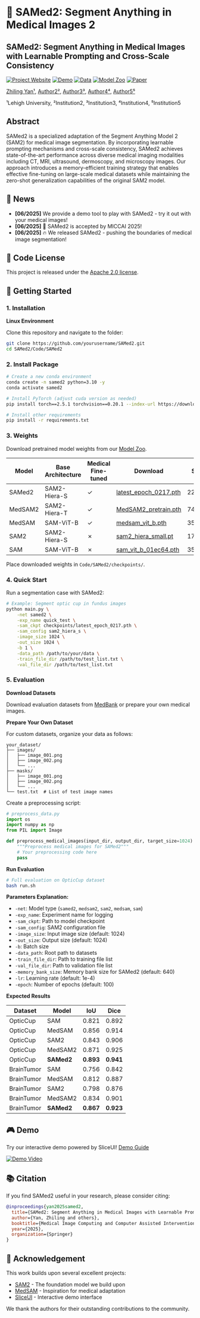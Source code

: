 # 🏥 SAMed2: Segment Anything in Medical Images 2

## SAMed2: Segment Anything in Medical Images with Learnable Prompting and Cross-Scale Consistency

[![Project Website](https://img.shields.io/badge/Project-Website-blue)](https://samed2.github.io)
[![Demo](https://img.shields.io/badge/Demo-SliceUI-green)](docs/DEMO.md)
[![Data](https://img.shields.io/badge/Data-MedBank-orange)](docs/MEDBANK.md)
[![Model Zoo](https://img.shields.io/badge/Model-Zoo-red)](docs/MODEL_ZOO.md)
[![Paper](https://img.shields.io/badge/Paper-MICCAI2025-purple)](https://arxiv.org/abs/xxxx.xxxxx)

[Zhiling Yan¹](https://scholar.google.com/citations?user=xxx), 
[Author2²](https://example.com), 
[Author3³](https://example.com), 
[Author4⁴](https://example.com), 
[Author5⁵](https://example.com)

¹Lehigh University, ²Institution2, ³Institution3, ⁴Institution4, ⁵Institution5

## Abstract

SAMed2 is a specialized adaptation of the Segment Anything Model 2 (SAM2) for medical image segmentation. By incorporating learnable prompting mechanisms and cross-scale consistency, SAMed2 achieves state-of-the-art performance across diverse medical imaging modalities including CT, MRI, ultrasound, dermoscopy, and microscopy images. Our approach introduces a memory-efficient training strategy that enables effective fine-tuning on large-scale medical datasets while maintaining the zero-shot generalization capabilities of the original SAM2 model.

## 📰 News

- **[06/2025]** We provide a demo tool to play with SAMed2 - try it out with your medical images!
- **[06/2025]** 🎉 SAMed2 is accepted by MICCAI 2025!
- **[06/2025]** 🔥 We released SAMed2 - pushing the boundaries of medical image segmentation!

## 📜 Code License

This project is released under the [Apache 2.0 license](LICENSE).

## 🚀 Getting Started

### 1. Installation

**Linux Environment**

Clone this repository and navigate to the folder:

```bash
git clone https://github.com/yourusername/SAMed2.git
cd SAMed2/Code/SAMed2
```

### 2. Install Package

```bash
# Create a new conda environment
conda create -n samed2 python=3.10 -y
conda activate samed2

# Install PyTorch (adjust cuda version as needed)
pip install torch==2.5.1 torchvision==0.20.1 --index-url https://download.pytorch.org/whl/cu118

# Install other requirements
pip install -r requirements.txt
```

### 3. Weights

Download pretrained model weights from our [Model Zoo](docs/MODEL_ZOO.md).

| Model | Base Architecture | Medical Fine-tuned | Download | Size |
|-------|------------------|-------------------|----------|------|
| SAMed2 | SAM2-Hiera-S | ✓ | [latest_epoch_0217.pth](https://drive.google.com/xxx) | 223MB |
| MedSAM2 | SAM2-Hiera-T | ✓ | [MedSAM2_pretrain.pth](https://drive.google.com/xxx) | 74MB |
| MedSAM | SAM-ViT-B | ✓ | [medsam_vit_b.pth](https://drive.google.com/xxx) | 358MB |
| SAM2 | SAM2-Hiera-S | ✗ | [sam2_hiera_small.pt](https://drive.google.com/xxx) | 176MB |
| SAM | SAM-ViT-B | ✗ | [sam_vit_b_01ec64.pth](https://drive.google.com/xxx) | 358MB |

Place downloaded weights in `Code/SAMed2/checkpoints/`.

### 4. Quick Start

Run a segmentation case with SAMed2:

```bash
# Example: Segment optic cup in fundus images
python main.py \
    -net samed2 \
    -exp_name quick_test \
    -sam_ckpt checkpoints/latest_epoch_0217.pth \
    -sam_config sam2_hiera_s \
    -image_size 1024 \
    -out_size 1024 \
    -b 1 \
    -data_path /path/to/your/data \
    -train_file_dir /path/to/test_list.txt \
    -val_file_dir /path/to/test_list.txt
```

### 5. Evaluation

**Download Datasets**

Download evaluation datasets from [MedBank](docs/MEDBANK.md) or prepare your own medical images.

**Prepare Your Own Dataset**

For custom datasets, organize your data as follows:
```
your_dataset/
├── images/
│   ├── image_001.png
│   ├── image_002.png
│   └── ...
├── masks/
│   ├── image_001.png
│   ├── image_002.png
│   └── ...
└── test.txt  # List of test image names
```

Create a preprocessing script:
```python
# preprocess_data.py
import os
import numpy as np
from PIL import Image

def preprocess_medical_images(input_dir, output_dir, target_size=1024):
    """Preprocess medical images for SAMed2"""
    # Your preprocessing code here
    pass
```

**Run Evaluation**

```bash
# Full evaluation on OpticCup dataset
bash run.sh
```

**Parameters Explanation:**
- `-net`: Model type (`samed2`, `medsam2`, `sam2`, `medsam`, `sam`)
- `-exp_name`: Experiment name for logging
- `-sam_ckpt`: Path to model checkpoint
- `-sam_config`: SAM2 configuration file
- `-image_size`: Input image size (default: 1024)
- `-out_size`: Output size (default: 1024)
- `-b`: Batch size
- `-data_path`: Root path to datasets
- `-train_file_dir`: Path to training file list
- `-val_file_dir`: Path to validation file list
- `-memory_bank_size`: Memory bank size for SAMed2 (default: 640)
- `-lr`: Learning rate (default: 1e-4)
- `-epoch`: Number of epochs (default: 100)

**Expected Results**

| Dataset | Model | IoU | Dice |
|---------|-------|-----|------|
| OpticCup | SAM | 0.821 | 0.892 |
| OpticCup | MedSAM | 0.856 | 0.914 |
| OpticCup | SAM2 | 0.843 | 0.906 |
| OpticCup | MedSAM2 | 0.871 | 0.925 |
| OpticCup | **SAMed2** | **0.893** | **0.941** |
| BrainTumor | SAM | 0.756 | 0.842 |
| BrainTumor | MedSAM | 0.812 | 0.887 |
| BrainTumor | SAM2 | 0.798 | 0.876 |
| BrainTumor | MedSAM2 | 0.834 | 0.901 |
| BrainTumor | **SAMed2** | **0.867** | **0.923** |

## 🎮 Demo

Try our interactive demo powered by SliceUI! [Demo Guide](docs/DEMO.md)

[![Demo Video](https://img.youtube.com/vi/DEMO_VIDEO_ID/0.jpg)](https://www.youtube.com/watch?v=DEMO_VIDEO_ID)

## 📚 Citation

If you find SAMed2 useful in your research, please consider citing:

```bibtex
@inproceedings{yan2025samed2,
  title={SAMed2: Segment Anything in Medical Images with Learnable Prompting and Cross-Scale Consistency},
  author={Yan, Zhiling and others},
  booktitle={Medical Image Computing and Computer Assisted Intervention -- MICCAI 2025},
  year={2025},
  organization={Springer}
}
```

## 🙏 Acknowledgement

This work builds upon several excellent projects:
- [SAM2](https://github.com/facebookresearch/segment-anything-2) - The foundation model we build upon
- [MedSAM](https://github.com/bowang-lab/MedSAM) - Inspiration for medical adaptation
- [SliceUI](https://github.com/yourusername/sliceUI) - Interactive demo interface

We thank the authors for their outstanding contributions to the community. 
